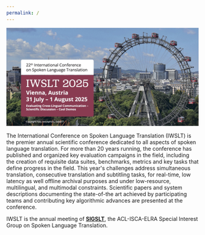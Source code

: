 ```yaml
---
permalink: /
---
```


<img src="/assets/images/iwslt2025_riesenrad_banner.jpg" alt="Wien Riesenrad, with the text 22nd IWSLT, Vienna, 31 July-1 August 2025." id="index-img">


The International Conference on Spoken Language Translation (IWSLT) is the premier annual scientific conference dedicated to all aspects of spoken language translation.
For more than 20 years running, the conference has published and organized key evaluation campaigns in the field, including the creation of requisite data suites, benchmarks, metrics and key tasks that define progress in the field. 
This year's challenges address simultaneous translation, consecutive translation and subtitling tasks, for real-time, low latency as well offline archival purposes and under low-resource, multilingual, and multimodal constraints. 
Scientific papers and system descriptions documenting the state-of-the art achieved by participating teams and contributing key algorithmic advances are presented at the conference. 

IWSLT is the annual meeting of [**SIGSLT**](/sigslt), the ACL-ISCA-ELRA Special Interest Group on Spoken Language Translation.

<!--
**Save the date:** The 22nd edition of IWSLT will be run as an ACL and ELRA sponsored event, co-located with [ACL 2025](https://2025.aclweb.org/){:target="_blank"} on the 31 July-1 August 2025.
{: .notice--info}
-->